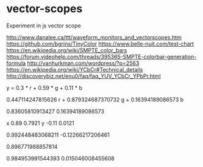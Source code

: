 # vector-scopes

Experiment in js vector scope

http://www.danalee.ca/ttt/waveform_monitors_and_vectorscopes.htm
https://github.com/bgrins/TinyColor
https://www.belle-nuit.com/test-chart
https://en.wikipedia.org/wiki/SMPTE_color_bars
https://forum.videohelp.com/threads/395365-SMPTE-colorbar-generation-formula
http://vanhurkman.com/wordpress/?p=2563
https://en.wikipedia.org/wiki/YCbCr#Technical_details
http://discoverybiz.net/enu0/faq/faq_YUV_YCbCr_YPbPr.html

 y = 0.3 * r + 0.59 * g + 0.11 * b

 0.447114247815626 r + 0.879324687370732 g + 0.16394189086573 b


0.83605810913427
0.16394189086573

x 0.89  0.7921
y -0.11 0.0121

0.992448483068211
-0.12266217206461

0.896771988857814

0.984953991544393
0.015046008455608